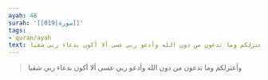 ```yaml
---
ayah: 48
surah: '[[019|سورة]]'
tags:
- quran/ayah
text: وأعتزلكم وما تدعون من دون الله وأدعو ربي عسى ألا أكون بدعاء ربي شقيا
---
```

> وأعتزلكم وما تدعون من دون الله وأدعو ربي عسى ألا أكون بدعاء ربي شقيا
